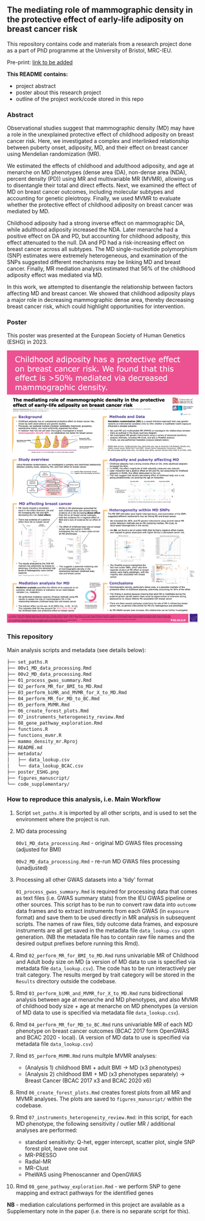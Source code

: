
## The mediating role of mammographic density in the protective effect of early-life adiposity on breast cancer risk


This repository contains code and materials from a research project done as a part of PhD programme at the University of Bristol, MRC-IEU.

Pre-print: [link to be added]()


 **This README contains:**

- project abstract
- poster about this research project 
- outline of the project work/code stored in this repo


### Abstract 


Observational studies suggest that mammographic density (MD) may have a role in the unexplained protective effect of childhood adiposity on breast cancer risk. Here, we investigated a complex and interlinked relationship between puberty onset, adiposity, MD, and their effect on breast cancer using Mendelian randomization (MR).

We estimated the effects of childhood and adulthood adiposity, and age at menarche on MD phenotypes (dense area (DA), non-dense area (NDA), percent density (PD)) using MR and multivariable MR (MVMR), allowing us to disentangle their total and direct effects. Next, we examined the effect of MD on breast cancer outcomes, including molecular subtypes and accounting for genetic pleiotropy. Finally, we used MVMR to evaluate whether the protective effect of childhood adiposity on breast cancer was mediated by MD.

Childhood adiposity had a strong inverse effect on mammographic DA, while adulthood adiposity increased the NDA. Later menarche had a positive effect on DA and PD, but accounting for childhood adiposity, this effect attenuated to the null. DA and PD had a risk-increasing effect on breast cancer across all subtypes. The MD single-nucleotide polymorphism (SNP) estimates were extremely heterogeneous, and examination of the SNPs suggested different mechanisms may be linking MD and breast cancer. Finally, MR mediation analysis estimated that 56% of the childhood adiposity effect was mediated via MD.

In this work, we attempted to disentangle the relationship between factors affecting MD and breast cancer. We showed that childhood adiposity plays a major role in decreasing mammographic dense area, thereby decreasing breast cancer risk, which could highlight opportunities for intervention.

 

### Poster

This poster was presented at the European Society of Human Genetics (ESHG) in 2023.

<img src="poster_ESHG.png" width="1000"> 
 

### This repository

Main analysis scripts and metadata (see details below):

```
├── set_paths.R
├── 00v1_MD_data_processing.Rmd
├── 00v2_MD_data_processing.Rmd
├── 01_process_gwas_summary.Rmd
├── 02_perform_MR_for_BMI_to_MD.Rmd
├── 03_perform_biMR_and_MVMR_for_X_to_MD.Rmd
├── 04_perform_MR_for_MD_to_BC.Rmd
├── 05_perform_MVMR.Rmd
├── 06_create_forest_plots.Rmd
├── 07_instruments_heterogeneity_review.Rmd
├── 08_gene_pathway_exploration.Rmd
├── functions.R
├── functions_mvmr.R
├── mammo_density_mr.Rproj
├── README.md
├── metadata/
│   ├── data_lookup.csv
│   └── data_lookup_BCAC.csv
├── poster_ESHG.png
├── figures_manuscript/
└── code_supplementary/
```


### How to reproduce this analysis, i.e. Main Workflow


1.  Script `set_paths.R` is imported by all other scripts, and is used to set the environment where the project is run.

2. MD data processing 

	`00v1_MD_data_processing.Rmd` - original MD GWAS files processing (adjusted for BMI)

	`00v2_MD_data_processing.Rmd` - re-run MD GWAS files processing (unadjusted)


3. Processing all other GWAS datasets into a 'tidy' format

	`01_process_gwas_summary.Rmd` is required for processing data that comes as text files (i.e. GWAS summary stats) from the IEU GWAS pipeline or other sources. This script has to be run to convert raw data into `outcome` data frames and to extract instruments from each GWAS (in `exposure` format) and save them to be used directly in MR analysis in subsequent scripts. The names of raw files, tidy outcome data frames, and exposure instruments are all get saved in the metadata file `data_lookup.csv` upon generation. (NB the metadata file has to contain raw file names and the desired output prefixes before running this Rmd).

4. Rmd `02_perform_MR_for_BMI_to_MD.Rmd` runs univariable MR of Childhood and Adult body size on MD (a version of MD data to use is specified via metadata file `data_lookup.csv`). The code has to be run interactively per trait category. The results merged by trait category will be stored in the `Results` directory outside the codebase. 


5. Rmd `03_perform_biMR_and_MVMR_for_X_to_MD.Rmd` runs bidirectional analysis between age at menarche and MD phenotypes, and also MVMR of childhood body size + age at menarche on MD phenotypes (a version of MD data to use is specified via metadata file `data_lookup.csv`).


6. Rmd `04_perform_MR_for_MD_to_BC.Rmd` runs univariable MR of each MD phenotype on breast cancer outcomes (BCAC 2017 form OpenGWAS and BCAC 2020 - local). (A version of MD data to use is specified via metadata file `data_lookup.csv`)

7. Rmd `05_perform_MVMR.Rmd` runs multple MVMR analyses:

	*	 (Analysis 1) childhood BMI + adult BMI -> MD (x3 phenotypes)
	*	 (Analysis 2) childhood BMI + MD (x3 phenotypes separately) -> Breast Cancer (BCAC 2017 x3 and BCAC 2020 x6)


8. Rmd `06_create_forest_plots.Rmd` creates forest plots from all MR and MVMR analyses. The plots are saved to `figures_manusript/` within the codebase. 

9. Rmd `07_instruments_heterogeneity_review.Rmd`: in this script, for each MD phenotype, the following sensitivity / outlier MR / additional analyses are performed:
	- standard sensitivity: Q-het, egger intercept, scatter plot, single SNP forest plot, leave one out
	- MR-PRESSO
	- Radial-MR
	- MR-Clust
	- PheWAS using Phenoscanner and OpenGWAS
	
10. Rmd `08_gene_pathway_exploration.Rmd` - we perform SNP to gene mapping and extract pathways for the identified genes


**NB** - mediation calculations performed in this project are available as a Supplementary note in the paper (i.e. there is no separate script for this).









